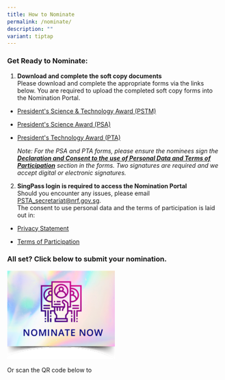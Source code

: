 ```yaml
---
title: How to Nominate
permalink: /nominate/
description: ""
variant: tiptap
---
```

<h3>Get Ready to Nominate:</h3>
<ol data-tight="true" class="tight">
<li>
<p><strong>Download and complete the soft copy documents</strong>
<br>Please download and complete the appropriate forms via the links below.
You are required to upload the completed soft copy forms into the Nomination
Portal.</p>
</li>
</ol>
<ul data-tight="true" class="tight">
<li>
<p><a href="https://go.gov.sg/pstm-nomination-form-2025" rel="noopener noreferrer nofollow" target="_blank">President's Science &amp; Technology Award (PSTM)</a>
</p>
</li>
<li>
<p><a href="https://go.gov.sg/psa-nomination-form-2025" rel="noopener noreferrer nofollow" target="_blank">President's Science Award (PSA)</a>
</p>
</li>
<li>
<p><a href="https://go.gov.sg/pta-nomination-form-2025" rel="noopener noreferrer nofollow" target="_blank">President's Technology Award (PTA)</a>
</p>
<p></p>
<p><em>Note: For the PSA and PTA forms, please ensure the nominees sign the </em><strong><em><u>Declaration and Consent to the use of Personal Data and Terms of Participation</u></em></strong><em> section in the forms. Two signatures are required and we accept digital or electronic signatures.</em>
<br>
</p>
</li>
</ul>
<ol start="2" data-tight="true" class="tight">
<li>
<p><strong>SingPass login is required to access the Nomination Portal</strong>
<br>Should you encounter any issues, please email <a href="mailto:PSTA_secretariat@nrf.gov.sg" rel="noopener noreferrer nofollow" target="_blank">PSTA_secretariat@nrf.gov.sg</a>.
<br>The consent to use personal data and the terms of participation is laid
out in:</p>
</li>
</ol>
<p></p>
<ul data-tight="true" class="tight">
<li>
<p><a href="/privacy/" rel="noopener noreferrer nofollow" target="_blank">Privacy Statement</a>
</p>
</li>
<li>
<p><a href="/terms-of-use/" rel="noopener noreferrer nofollow" target="_blank">Terms of Participation</a>
</p>
</li>
</ul>
<h3>All set? Click below to submit your nomination.</h3>
<p></p>
<p></p><a class="isomer-image-wrapper" href="https://go.gov.sg/psta2025-nomination"><img style="width: 50%;" height="auto" width="100%" alt="" src="/images/Nominate Button/nomination-button2-210x173px.png"></a>
<p>Or scan the QR code below to</p>
<p></p>